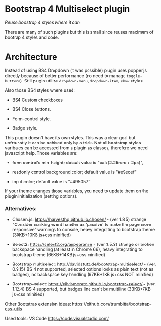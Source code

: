 # Bootstrap 4 Multiselect plugin
*Reuse boostrap 4 styles where it can*

There are many of such plugins but this is small since reuses maximum of bootrap 4 styles and code.

# Architecture
Instead of using BS4 Dropdown (it was possible) plugin uses popper.js directly because of better performance (no need to manage `toggle-buttons`).
Still plugin utilize `dropdown-menu`, `dropdown-item`, `show` styles.

Also those BS4 styles where used:

* BS4 Custom checkboxes

* BS4 Close buttons.

* Form-control style.

* Badge style.

This plugin doesn't have its own styles. This was a clear goal but unfrtunatly it can be achived only by a trick. Not all bootstrap styles varibales can be accessed from a plugin as classes, therefore we need javascript help. Those variables are:

* form control's min-height; default value is "calc(2.25rem + 2px)",

* readonly control background color; default value is "#e9ecef"

* input color; default value is "#495057"

If your theme changes those variables, you need to update them on the plugin initialization (setting options).



### Alternatives:

* Chosen.js: https://harvesthq.github.io/chosen/ - (ver 1.8.5) strange "Consider marking event handler as 'passive' to make the page more responsive" warnings to console, heavy integrating to bootstrap theme (30KB+10KB js+css minified)

* Select2: https://select2.org/appearance - (ver 3.5.3) strange or broken backspace handling (at least in Chrome 66), heavy integrating to bootstrap theme (66KB+14KB js+css minified)

* Bootstrap multiselect: http://davidstutz.de/bootstrap-multiselect/  -  (ver. 0.9.15) BS 4 not supported, selected options looks as plain text (not as badges), no backspace key handling (67KB+1KB js+css NOT minified)

* Bootstrap-select: https://silviomoreto.github.io/bootstrap-select/ - (ver. 1.12.4) BS 4 supported, but badges line can't be multiline (33KB+7KB js+css minified)

Other Bootstrap extension ideas:
https://github.com/trumbitta/bootstrap-css-utils 

Used tools:
VS Code https://code.visualstudio.com/
